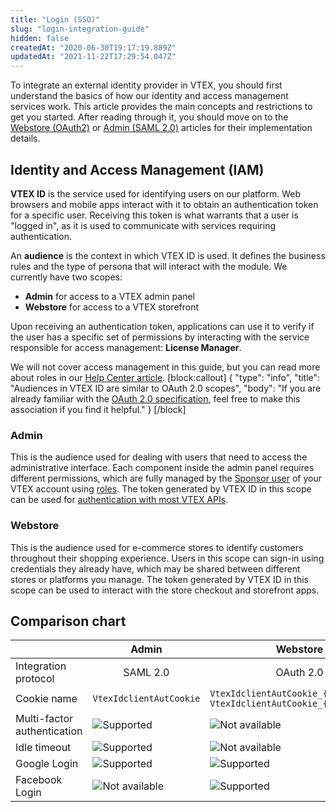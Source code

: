 ```yaml
---
title: "Login (SSO)"
slug: "login-integration-guide"
hidden: false
createdAt: "2020-06-30T19:17:19.889Z"
updatedAt: "2021-11-22T17:29:54.047Z"
---
```

To integrate an external identity provider in VTEX, you should first understand the basics of how our identity and access management services work. This article provides the main concepts and restrictions to get you started. After reading through it, you should move on to the [Webstore (OAuth2)](https://developers.vtex.com/docs/guides/login-integration-guide-webstore-oauth2) or [Admin (SAML 2.0)](https://developers.vtex.com/docs/guides/login-integration-guide-admin-saml2) articles for their implementation details.

## Identity and Access Management (IAM)

**VTEX ID** is the service used for identifying users on our platform. Web browsers and mobile apps interact with it to obtain an authentication token for a specific user. Receiving this token is what warrants that a user is "logged in", as it is used to communicate with services requiring authentication.

An **audience** is the context in which VTEX ID is used. It defines the business rules and the type of persona that will interact with the module. We currently have two scopes: 

- **Admin** for access to a VTEX admin panel
- **Webstore** for access to a VTEX storefront

Upon receiving an authentication token, applications can use it to verify if the user has a specific set of permissions by interacting with the service responsible for access management: **License Manager**. 

We will not cover access management in this guide, but you can read more about roles in our [Help Center article](https://help.vtex.com/tutorial/access-profiles--7HKK5Uau2H6wxE1rH5oRbc).
[block:callout]
{
  "type": "info",
  "title": "Audiences in VTEX ID are similar to OAuth 2.0 scopes",
  "body": "If you are already familiar with the [OAuth 2.0 specification](https://oauth.net/2/scope/), feel free to make this association if you find it helpful."
}
[/block]
### Admin
This is the audience used for dealing with users that need to access the administrative interface. Each component inside the admin panel requires different permissions, which are fully managed by the [Sponsor user](https://help.vtex.com/tutorial/what-is-the-master-user--3oPr7YuIkEYqUGmEqIMSEy) of your VTEX account using [roles](https://help.vtex.com/tutorial/access-profiles--7HKK5Uau2H6wxE1rH5oRbc). The token generated by VTEX ID in this scope can be used for [authentication with most VTEX APIs](https://developers.vtex.com/docs/guides/getting-started-authentication).

### Webstore

This is the audience used for e-commerce stores to identify customers throughout their shopping experience. Users in this scope can sign-in using credentials they already have, which may be shared between different stores or platforms you manage. The token generated by VTEX ID in this scope can be used to interact with the store checkout and storefront apps.

## Comparison chart

|  	| Admin 	| Webstore 	|
|---------------------	|---------------------------------------------------------------------------------------	|---------------------------------------------------------------------------	|
| Integration protocol 	|  <div style="text-align: center">SAML 2.0</div> 	|  <div style="text-align: center">OAuth 2.0</div> 	|
| Cookie name 	| `VtexIdclientAutCookie` 	| `VtexIdclientAutCookie_{accountName}` `VtexIdclientAutCookie_{accountId}` 	|
| Multi-factor authentication 	| <img alt="Supported" src="https://images.ctfassets.net/alneenqid6w5/7LUDORO5lzJLTAOnP6pHi9/162b4e9a129442d9d5df7713ee549725/image10.png"  style="margin-left: auto; margin-right: auto; display: block;"/>	|  <img alt="Not available" src="https://images.ctfassets.net/alneenqid6w5/5CFfntd5BUumDCmdeGxwMo/0c838aa06775580b4e1ed0acf892ff52/image2.png" style="margin-left: auto; margin-right: auto; display: block;" />  	|
| Idle timeout 	| <img alt="Supported" src="https://images.ctfassets.net/alneenqid6w5/7LUDORO5lzJLTAOnP6pHi9/162b4e9a129442d9d5df7713ee549725/image10.png" style="margin-left: auto; margin-right: auto; display: block;" /> 	| <img alt="Not available" src="https://images.ctfassets.net/alneenqid6w5/5CFfntd5BUumDCmdeGxwMo/0c838aa06775580b4e1ed0acf892ff52/image2.png" style="margin-left: auto; margin-right: auto; display: block;" /> 	|
| Google Login  | <img alt="Supported" src="https://images.ctfassets.net/alneenqid6w5/7LUDORO5lzJLTAOnP6pHi9/162b4e9a129442d9d5df7713ee549725/image10.png" style="margin-left: auto; margin-right: auto; display: block;" /> | <img alt="Supported" src="https://images.ctfassets.net/alneenqid6w5/7LUDORO5lzJLTAOnP6pHi9/162b4e9a129442d9d5df7713ee549725/image10.png" style="margin-left: auto; margin-right: auto; display: block;" />	|
| Facebook Login 	| <img alt="Not available" src="https://images.ctfassets.net/alneenqid6w5/5CFfntd5BUumDCmdeGxwMo/0c838aa06775580b4e1ed0acf892ff52/image2.png" style="margin-left: auto; margin-right: auto; display: block;" /> 	| <img alt="Supported" src="https://images.ctfassets.net/alneenqid6w5/7LUDORO5lzJLTAOnP6pHi9/162b4e9a129442d9d5df7713ee549725/image10.png" style="margin-left: auto; margin-right: auto; display: block;" /> 	|